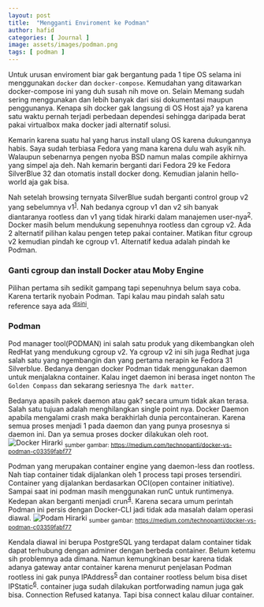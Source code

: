```yaml
---
layout: post
title:  "Mengganti Enviroment ke Podman"
author: hafid
categories: [ Journal ]
image: assets/images/podman.png
tags: [ podman ]
---
```


Untuk urusan enviroment biar gak bergantung pada 1 tipe OS selama ini menggunakan `docker` dan `docker-compose`. Kemudahan yang ditawarkan docker-compose ini yang duh susah nih move on. Selain Memang sudah sering menggunakan dan lebih banyak dari sisi dokumentasi maupun penggunanya. Kenapa sih docker gak langsung di OS Host aja? ya karena satu waktu pernah terjadi perbedaan dependesi sehingga daripada berat pakai virtualbox maka docker jadi alternatif solusi. 

Kemarin karena suatu hal yang harus install ulang OS karena dukungannya habis. Saya sudah terbiasa Fedora yang mana karena dulu wah asyik nih. Walaupun sebenarnya pengen nyoba BSD namun malas compile akhirnya yang simpel aja deh. Nah kemarin berganti dari Fedora 29 ke Fedora SilverBlue 32 dan otomatis install docker dong. Kemudian jalanin hello-world aja gak bisa. 

Nah setelah browsing ternyata SilverBlue sudah berganti control group v2 yang sebelumnya v1<sup>[1](1)</sup>. Nah bedanya cgroup v1 dan v2 sih banyak diantaranya rootless dan v1 yang tidak hirarki dalam manajemen user-nya<sup>[2](2)</sup>. Docker masih belum mendukung sepenuhnya rootless dan cgroup v2. Ada 2 alternatif pilihan kalau pengen tetep pakai container. Matikan fitur cgroup v2 kemudian pindah ke cgroup v1. Alternatif kedua adalah pindah ke Podman.

### Ganti cgroup dan install Docker atau Moby Engine
Pilihan pertama sih sedikit gampang tapi sepenuhnya belum saya coba. Karena tertarik nyobain Podman. Tapi kalau mau pindah salah satu reference saya ada <sup>[disini](3)</sup>. 

### Podman
Pod manager tool(PODMAN) ini salah satu produk yang dikembangkan oleh RedHat yang mendukung cgroup v2. Ya cgroup v2 ini sih juga Redhat juga salah satu yang ngembangin dan yang pertama nerapin ke Fedora 31 Silverblue. Bedanya dengan docker Podman tidak menggunakan daemon untuk menjalakna container. Kalau inget daemon ini berasa inget nonton `The Golden Compass` dan sekarang seriesnya `The dark matter`. 

Bedanya apasih pakek daemon atau gak? secara umum tidak akan terasa. Salah satu tujuan adalah menghilangkan single point nya. Docker Daemon apabila mengalami crash maka berakhirlah dunia percontaineran. Karena semua proses menjadi 1 pada daemon dan yang punya prosesnya si daemon ini. Dan ya semua proses docker dilakukan oleh root. 
![Docker Hirarki]({{site.url}}/asset/images/docker_hirarki.png)
<sub>sumber gambar: https://medium.com/technopanti/docker-vs-podman-c03359fabf77</sub>

Podman yang merupakan container engine yang daemon-less dan rootless. Nah tiap container tidak dijalankan oleh 1 process tapi proses tersendiri. Container yang dijalankan berdasarkan OCI(open container initiative). Sampai saat ini podman masih menggunakan runC untuk runtimenya. Kedepan akan berganti menjadi crun<sup>[4](4)</sup>. Karena secara umum perintah Podman ini persis dengan Docker-CLI jadi tidak ada masalah dalam operasi diawal.
![Podam Hirarki]({{site.url}}/asset/images/podman_hirariki.png)
<sub>sumber gambar: https://medium.com/technopanti/docker-vs-podman-c03359fabf77</sub>

Kendala diawal ini berupa PostgreSQL yang terdapat dalam container tidak dapat terhubung dengan adminer dengan berbeda container. Belum ketemu sih problemnya ada dimana. Namun kemungkinan besar karena tidak adanya gateway antar container karena menurut penjelasan Podman rootless ini gak punya IPAddress<sup>[5](5)</sup> dan container rootless belum bisa diset IPStatic<sup>[6](6)</sup>. container juga sudah dilakukan portforwading namun juga gak bisa. Connection Refused katanya. Tapi bisa connect kalau diluar container.


[1]: https://www.redhat.com/sysadmin/fedora-31-control-group-v2
[2]: https://www.kernel.org/doc/html/v4.18/admin-guide/cgroup-v2.html
[3]: https://www.linuxuprising.com/2019/11/how-to-install-and-use-docker-on-fedora.html
[4]: https://www.redhat.com/sysadmin/introduction-crun
[5]: https://podman.io/getting-started/network.html
[6]: https://github.com/containers/podman/issues/7842
